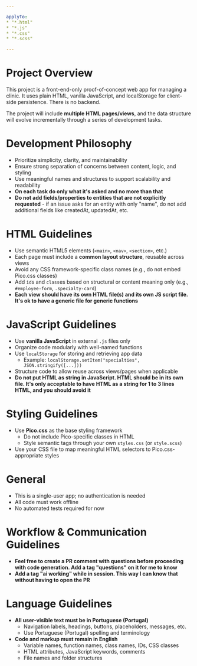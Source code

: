 ```yaml
---

applyTo:
* "*.html"
* "*.js"
* "*.css"
* "*.scss"

---
```


# Project Overview

This project is a front-end-only proof-of-concept web app for managing a clinic. It uses plain HTML, vanilla JavaScript, and localStorage for client-side persistence. There is no backend.

The project will include **multiple HTML pages/views**, and the data structure will evolve incrementally through a series of development tasks.

# Development Philosophy

* Prioritize simplicity, clarity, and maintainability
* Ensure strong separation of concerns between content, logic, and styling
* Use meaningful names and structures to support scalability and readability
* **On each task do only what it's asked and no more than that**
* **Do not add fields/properties to entities that are not explicitly requested** - if an issue asks for an entity with only "name", do not add additional fields like createdAt, updatedAt, etc.

# HTML Guidelines

* Use semantic HTML5 elements (`<main>`, `<nav>`, `<section>`, etc.)
* Each page must include a **common layout structure**, reusable across views
* Avoid any CSS framework-specific class names (e.g., do not embed Pico.css classes)
* Add `id`s and `class`es based on structural or content meaning only (e.g., `#employee-form`, `.specialty-card`)
* **Each view should have its own HTML file(s) and its own JS script file. It's ok to have a generic file for generic functions**

# JavaScript Guidelines

* Use **vanilla JavaScript** in external `.js` files only
* Organize code modularly with well-named functions
* Use `localStorage` for storing and retrieving app data
  * Example: `localStorage.setItem("specialties", JSON.stringify([...]))`
* Structure code to allow reuse across views/pages when applicable
* **Do not put HTML as string in JavaScript. HTML should be in its own file. It's only acceptable to have HTML as a string for 1 to 3 lines HTML, and you should avoid it**

# Styling Guidelines

* Use **Pico.css** as the base styling framework
  * Do not include Pico-specific classes in HTML
  * Style semantic tags through your own `styles.css` (or `style.scss`)
* Use your CSS file to map meaningful HTML selectors to Pico.css-appropriate styles

# General

* This is a single-user app; no authentication is needed
* All code must work offline
* No automated tests required for now

# Workflow & Communication Guidelines

* **Feel free to create a PR comment with questions before proceeding with code generation. Add a tag "questions" on it for me to know**
* **Add a tag "ai working" while in session. This way I can know that without having to open the PR**

# Language Guidelines

* **All user-visible text must be in Portuguese (Portugal)**
  * Navigation labels, headings, buttons, placeholders, messages, etc.
  * Use Portuguese (Portugal) spelling and terminology
* **Code and markup must remain in English**
  * Variable names, function names, class names, IDs, CSS classes
  * HTML attributes, JavaScript keywords, comments
  * File names and folder structures